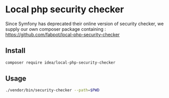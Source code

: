 Local php security checker
==========================

Since Symfony has deprecated their online version of security checker, we supply our own composer package containing : https://github.com/fabpot/local-php-security-checker

Install
-------

```sh
composer require idea/local-php-security-checker
```


Usage
-----

```sh
./vendor/bin/security-checker --path=$PWD
```
